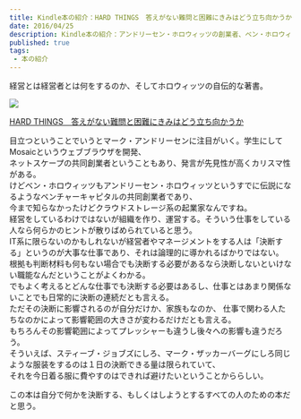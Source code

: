 ```yaml
---
title: Kindle本の紹介：HARD THINGS　答えがない難問と困難にきみはどう立ち向かうか
date: 2016/04/25
description: Kindle本の紹介：アンドリーセン・ホロウィッツの創業者、ベン・ホロウィッツの著書 HARD THINGS　答えがない難問と困難にきみはどう立ち向かうか
published: true
tags: 
 - 本の紹介
---
```


経営とは経営者とは何をするのか、そしてホロウィッツの自伝的な著書。

<div class="amazon-wrapper">
<p class="amazon-image">
<a  href="https://www.amazon.co.jp/gp/product/B00W535LOU/ref=as_li_ss_il?ie=UTF8&camp=247&creative=7399&creativeASIN=B00W535LOU&linkCode=as2&tag=uuuu-22"><img border="0" src="https://ws-fe.amazon-adsystem.com/widgets/q?_encoding=UTF8&ASIN=B00W535LOU&Format=_SL250_&ID=AsinImage&MarketPlace=JP&ServiceVersion=20070822&WS=1&tag=uuuu-22" ></a><img src="https://ir-jp.amazon-adsystem.com/e/ir?t=uuuu-22&l=as2&o=9&a=B00W535LOU" width="1" height="1" border="0" alt="" style="border:none !important; margin:0px !important;" />
</p>

<p class="amazon-text">
<a  href="https://www.amazon.co.jp/gp/product/B00W535LOU/ref=as_li_ss_tl?ie=UTF8&camp=247&creative=7399&creativeASIN=B00W535LOU&linkCode=as2&tag=uuuu-22">HARD THINGS　答えがない難問と困難にきみはどう立ち向かうか</a><img src="https://ir-jp.amazon-adsystem.com/e/ir?t=uuuu-22&l=as2&o=9&a=B00W535LOU" width="1" height="1" border="0" alt="" style="border:none !important; margin:0px !important;" /></p>
</div>

<!-- more -->

目立つということでいうとマーク・アンドリーセンに注目がいく。学生にしてMosaicというウェブブラウザを開発、  
ネットスケープの共同創業者ということもあり、発言が先見性が高くカリスマ性がある。  
けどベン・ホロウィッツもアンドリーセン・ホロウィッツというすでに伝説になるようなベンチャーキャピタルの共同創業者であり、  
今まで知らなかったけどクラウドストレージ系の起業家なんですね。  
経営をしているわけではないが組織を作り、運営する。そういう仕事をしている人なら何らかのヒントが散りばめられていると思う。  
IT系に限らないのかもしれないが経営者やマネージメントをする人は「決断する」というのが大事な仕事であり、それは論理的に導かれるばかりではない。  
根拠も判断材料も何もない場合でも決断する必要があるなら決断しないといけない職能なんだということがよくわかる。  
でもよく考えるとどんな仕事でも決断する必要はあるし、仕事とはあまり関係ないことでも日常的に決断の連続だとも言える。  
ただその決断に影響されるのが自分だけか、家族もなのか、
仕事で関わる人たちなのかによって影響範囲の大きさが変わるだけだとも言える。  
もちろんその影響範囲によってプレッシャーも違うし後々への影響も違うだろう。  
そういえば、スティーブ・ジョブズにしろ、マーク・ザッカーバーグにしろ同じような服装をするのは１日の決断できる量は限られていて、  
それを今日着る服に費やすのはできれば避けたいということかららしい。  

この本は自分で何かを決断する、もしくはしようとするすべての人のための本だと思う。

